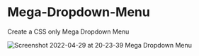 # Mega-Dropdown-Menu
Create a CSS only Mega Dropdown Menu

![Screenshot 2022-04-29 at 20-23-39 Mega Dropdown Menu](https://user-images.githubusercontent.com/91802048/166080220-c55522c5-83a4-4565-ba61-83fb6ca63396.png)
